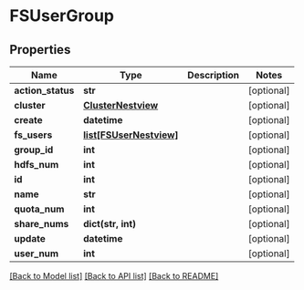 # FSUserGroup

## Properties
Name | Type | Description | Notes
------------ | ------------- | ------------- | -------------
**action_status** | **str** |  | [optional] 
**cluster** | [**ClusterNestview**](ClusterNestview.md) |  | [optional] 
**create** | **datetime** |  | [optional] 
**fs_users** | [**list[FSUserNestview]**](FSUserNestview.md) |  | [optional] 
**group_id** | **int** |  | [optional] 
**hdfs_num** | **int** |  | [optional] 
**id** | **int** |  | [optional] 
**name** | **str** |  | [optional] 
**quota_num** | **int** |  | [optional] 
**share_nums** | **dict(str, int)** |  | [optional] 
**update** | **datetime** |  | [optional] 
**user_num** | **int** |  | [optional] 

[[Back to Model list]](../README.md#documentation-for-models) [[Back to API list]](../README.md#documentation-for-api-endpoints) [[Back to README]](../README.md)


